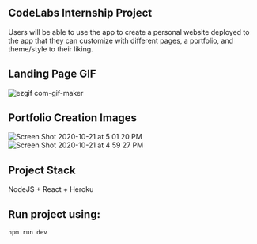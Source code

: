 
## CodeLabs Internship Project 
Users will be able to use the app to create a personal website deployed to the app that they can customize with different pages, a portfolio, and theme/style to their liking.

## Landing Page GIF
![ezgif com-gif-maker](https://user-images.githubusercontent.com/40673456/96787382-7d24e180-13a6-11eb-8bb3-e95c7e6478ae.gif)
## Portfolio Creation Images 
![Screen Shot 2020-10-21 at 5 01 20 PM](https://user-images.githubusercontent.com/40673456/96787454-9fb6fa80-13a6-11eb-8ab6-eb75877f9167.png)
![Screen Shot 2020-10-21 at 4 59 27 PM](https://user-images.githubusercontent.com/40673456/96787457-a180be00-13a6-11eb-9342-58b3e60933e8.png)

## Project Stack
NodeJS + React + Heroku

## Run project using:
```npm run dev```
